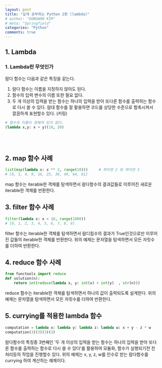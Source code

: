```yaml
---
layout: post
title: "깊게 공부하는 Python 2편 (lambda)"
# author: "DONGWON KIM"
# meta: "Springfield"
categories: "Python"
comments: true
---
```


## 1. Lambda
### 1. Lambda란 무엇인가 
람다 함수는 다음과 같은 특징을 같는다. <br/>
1. 람다 함수는 이름을 지정하지 않아도 된다.
2. 함수의 입력 변수의 이름 또한 필요 없다. 
3. 두 개 이상의 입력을 받는 함수는 하나의 입력을 받아 또다른 함수를 출력하는 함수로 다시 쓸 수 있다. 
람대 함수를 잘 활용하면 코드를 상당한 수준으로 함축시켜서 깔끔하게 표현할수 있다. (커링)

```python
# 함수의 이름이 정해져 있지 않다.
(lambda x,y: x + y)(10, 20)
```
<br><br>

## 2. map 함수 사례
```python
list(map(lambda x: x ** 2, range(10)))     # 파이썬 2 및 파이썬 3
# [0, 1, 4, 9, 16, 25, 36, 49, 64, 81]
```
map 함수는 iterable한 객체를 탐색하면서 람다함수의 결과값들로 이루어진 새로운 
iterable한 객체를 반환한다.


## 3. filter 함수 사례
```python
filter(lambda x: x < 10, range(1000)) 
# [0, 1, 2, 3, 4, 5, 6, 7, 8, 9]  
```
filter 함수는 iterable한 객체를 탐색하면서 람디힘수의 결과가 True인것으로만 이루어진
값들의 iterable한 객체를 반환한다.
위의 예제는 문자열을 탐색하면서 모든 자릿수를 더하여 반환한다.


## 4. reduce 함수 사례
```python
from functools import reduce
def solution(n):
    return int(reduce(lambda x, y: int(x) + int(y)  , str(n)))
```
reduce 함수는 iterable한 객체를 탐색하면서 하나의 값이 출력되도록 설계한다.
위의 예제는 문자열을 탐색하면서 모든 자릿수를 더하여 반환한다.


## 5. currying를 적용한 lambda 함수
```python
computation = lambda x: lambda y: lambda z: lambda w: x + y - z * w
computation(3)(3)(3)(3)
```
람다함수의 특징중 3번째인 '두 개 이상의 입력을 받는 함수는 하나의 입력을 받아 또다른 함수를 출력하는 함수로 다시 쓸 수 있다'를 활용하여 모듈화, 함수가 실행되기전 전처리등의 작업을 진행할수 있다.
위의 예제는 x, y, z, w를 인수로 받는 람다함수를 currying 하여 계산하는 예제이다.